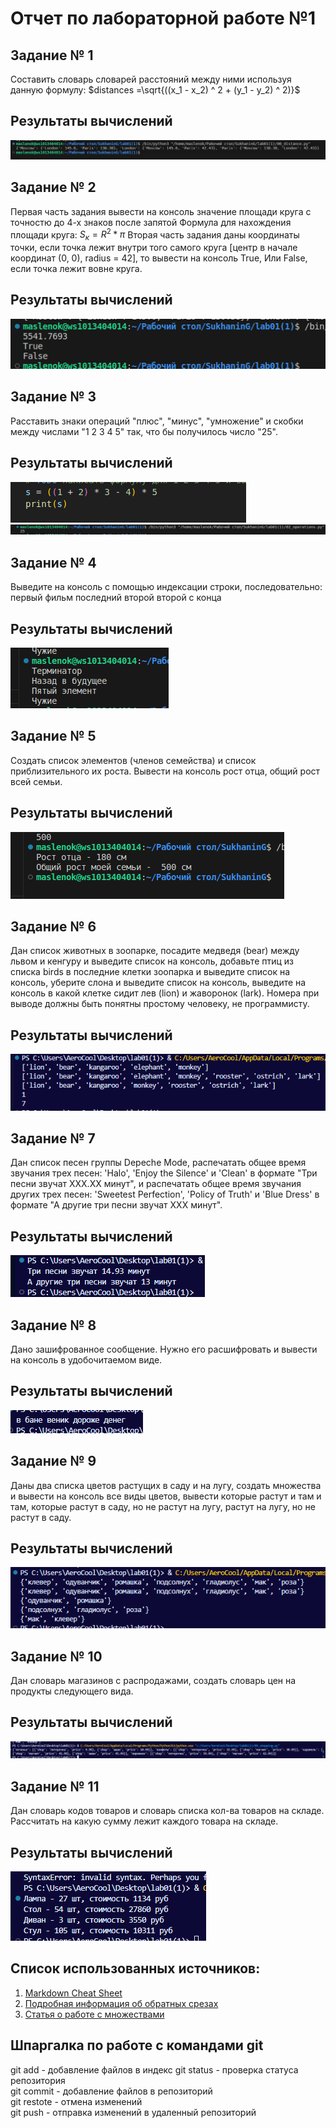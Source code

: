 # Отчет по лабораторной работе №1
## Задание № 1
Составить словарь словарей расстояний между ними используя данную формулу:
$distances =\sqrt{((x_1 - x_2) ^ 2 + (y_1 - y_2) ^ 2)}$
## Результаты вычислений
![](screenshots/00.png)
## Задание № 2
Первая часть задания вывести на консоль значение площади круга с точностю до 4-х знаков после запятой
Формула для нахождения площади круга:
$S_к = R^2 * \pi$
Вторая часть задания даны координаты точки, если точка лежит внутри того самого круга [центр в начале координат (0, 0), radius = 42], то вывести на консоль True, Или False, если точка лежит вовне круга.
## Результаты вычислений
![](screenshots/01.png)
## Задание № 3
Расставить знаки операций "плюс", "минус", "умножение" и скобки между числами "1 2 3 4 5" так, что бы получилось число "25".
## Результаты вычислений
![](screenshots/02code.png)
![](screenshots/02.png)
## Задание № 4
Выведите на консоль с помощью индексации строки, последовательно:
первый фильм
последний
второй
второй с конца
## Результаты вычислений
![](screenshots/03.png)
## Задание № 5
Создать список элементов (членов семейства) и список приблизительного их роста. Вывести на консоль рост отца, общий рост всей семьи.
## Результаты вычислений
![](screenshots/Screenshot_20250220_114013.png)
## Задание № 6
Дан список животных в зоопарке, посадите медведя (bear) между львом и кенгуру и выведите список на консоль, добавьте птиц из списка birds в последние клетки зоопарка и выведите список на консоль, уберите слона и выведите список на консоль, выведите на консоль в какой клетке сидит лев (lion) и жаворонок (lark). Номера при выводе должны быть понятны простому человеку, не программисту.
## Результаты вычислений
![](screenshots/Screenshot_1.png)

## Задание № 7
Дан список песен группы Depeche Mode, распечатать общее время звучания трех песен: 'Halo', 'Enjoy the Silence' и 'Clean' в формате "Три песни звучат ХХХ.XX минут", и распечатать общее время звучания других трех песен: 'Sweetest Perfection', 'Policy of Truth' и 'Blue Dress' в формате "А другие три песни звучат ХХХ минут".
## Результаты вычислений
![](screenshots/Screenshot_2.png)
## Задание № 8
Дано зашифрованное сообщение. Нужно его расшифровать и вывести на консоль в удобочитаемом виде.
## Результаты вычислений
![](screenshots/Screenshot_4.png)
## Задание № 9
Даны два списка цветов растущих в саду и на лугу, создать множества и вывести на консоль все виды цветов, вывести которые растут и там и там, которые растут в саду, но не растут на лугу, растут на лугу, но не растут в саду.
## Результаты вычислений
![](screenshots/Screenshot_5.png)
## Задание № 10
Дан словарь магазинов с распродажами, создать словарь цен на продукты следующего вида.
## Результаты вычислений
![](screenshots/Screenshot_6.png)
## Задание №  11
Дан словарь кодов товаров и словарь списка кол-ва товаров на складе.
Рассчитать на какую сумму лежит каждого товара на складе.
## Результаты вычислений
![](screenshots/Screenshot_7.png)
## Список использованных источников:
1. [Markdown Cheat Sheet](https://www.markdownguide.org/cheat-sheet/)
2.  [Подробная информация об обратных срезах](https://clck.ru/MfEMS)
3. [Статья о работе с множествами](https://skillbox.ru/media/code/mnozhestva-v-python-vvodnyy-gayd-dlya-nachinayushchikh/)
## Шпаргалка по работе с командами git
git add - добавление файлов в индекс
git status - проверка статуса репозитория<br>
git commit - добавление файлов в репозиторий<br>
git restote - отмена изменений<br>
git push - отправка изменений в удаленный репозиторий<br>










